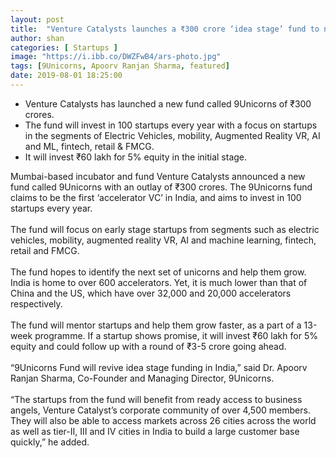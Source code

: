 ```yaml
---
layout: post
title:  "Venture Catalysts launches a ₹300 crore ‘idea stage’ fund to net next unicorns"
author: shan
categories: [ Startups ]
image: "https://i.ibb.co/DWZFwB4/ars-photo.jpg"
tags: [9Unicorns, Apoorv Ranjan Sharma, featured]
date: 2019-08-01 18:25:00
---
```


<ul>
 <li><keyword keytype="person" smid="0" usetype="2" keywordseo="Venture-Catalysts" actualkeyword="Venture Catalysts">Venture Catalysts</keyword> has launched a new fund called 9Unicorns of ₹300 crores.</li>
 <li>The fund will invest in 100 startups every year with a focus on startups in the segments of Electric Vehicles, mobility, Augmented Reality VR, AI and ML, fintech, retail &amp; FMCG.</li>
 <li>It will invest ₹60 lakh for 5% equity in the initial stage.</li>
</ul>
Mumbai-based incubator and fund Venture Catalysts announced a new fund called 9Unicorns with an outlay of ₹300 crores. The 9Unicorns fund claims to be the first &lsquo;accelerator VC&rsquo; in India, and aims to invest in 100 startups every year. 
<br>
<br>The fund will focus on early stage startups from segments such as electric vehicles, mobility, augmented reality VR, AI and machine learning, fintech, retail and FMCG. 
<br>
<br>The fund hopes to identify the next set of unicorns and help them grow. India is home to over 600 accelerators. Yet, it is much lower than that of China and the US, which have over 32,000 and 20,000 accelerators respectively. 
<br>
<br>The fund will mentor startups and help them grow faster, as a part of a 13-week programme. If a startup shows promise, it will invest ₹60 lakh for 5% equity and could follow up with a round of ₹3-5 crore going ahead. 
<br>
<br>&ldquo;9Unicorns Fund will revive idea stage funding in India,&rdquo; said Dr. Apoorv Ranjan Sharma, Co-Founder and Managing Director, 9Unicorns. 
<br>
<br>&ldquo;The startups from the fund will benefit from ready access to business angels, Venture Catalyst&rsquo;s corporate community of over 4,500 members. They will also be able to access markets across 26 cities across the world as well as tier-II, III and IV cities in India to build a large customer base quickly,&rdquo; he added.
<br>